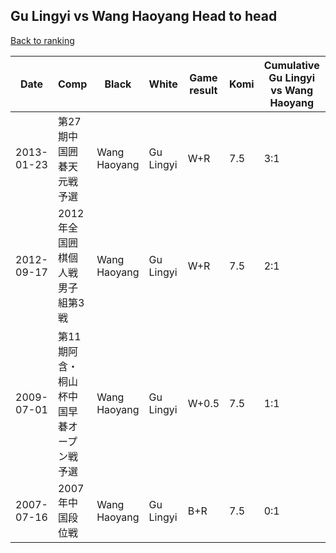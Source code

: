 ## Gu Lingyi vs Wang Haoyang Head to head

[Back to ranking](../../index.md)




| **Date** | **Comp** | **Black** | **White** | **Game result** | **Komi** | **Cumulative Gu Lingyi vs Wang Haoyang** | **Gu Lingyi streak** | **Wang Haoyang streak** | 
| --- | --- | --- | --- | --- | --- | --- | --- | --- |
| 2013-01-23 | 第27期中国囲碁天元戦予選 | Wang Haoyang | Gu Lingyi | W+R | 7.5 | 3:1 | 3 | 0 | 
| 2012-09-17 | 2012年全国囲棋個人戦男子組第3戦 | Wang Haoyang | Gu Lingyi | W+R | 7.5 | 2:1 | 2 | 0 | 
| 2009-07-01 | 第11期阿含・桐山杯中国早碁オープン戦予選 | Wang Haoyang | Gu Lingyi | W+0.5 | 7.5 | 1:1 | 1 | 0 | 
| 2007-07-16 | 2007年中国段位戦 | Wang Haoyang | Gu Lingyi | B+R | 7.5 | 0:1 | 0 | 1 |




